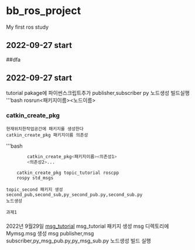 # bb_ros_project
My first ros study


## 2022-09-27 start
##dfa

## 2022-09-27 start
tutorial pakage에 파이썬스크립트추가
publisher,subscriber py 노드생성
빌드실행
'''bash
    rosrun<패키지이름><노드이름>


### catkin_create_pkg
    현재위치한작업공간에 패키지를 생성한다
    catkin_create_pkg 패키지이름 의존성

'''bash
```bash
        catkin_create_pkg<패키지이름><의존성1>
        <의존성2>...
```
```bash
    catkin_create_pkg topic_tutorial roscpp
    rospy std_msgs
```
    topic_second 패키지 생성
    second_pub,second_sub,py_second_pub.py,second_sub.py
    노드생성

    과제1
    
####

2022년 9월29일
[msg_tutorial](./msg_tutorial)
    msg_tutorial 패키지 생성
    msg 디렉토리에 Mymsg.msg 생성
    msg publisher,msg subscriber,py_msg_pub.py,py_msg_sub.py 노드생성
    빌드
    실행
    